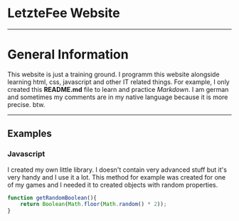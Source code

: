 # LetzteFee Website

---

# General Information

This website is just a training ground. I programm this website alongside learning html, css, javascript and other IT related things. For example, I only created this __README.md__ file to learn and practice _Markdown_. I am german and sometimes my comments are in my native language because it is more precise. btw.

---

## Examples

### Javascript

I created my own little library. I doesn't contain very advanced stuff but it's very handy and I use it a lot.
This method for example was created for one of my games and I needed it to created objects with random properties.

```javascript
function getRandomBoolean(){
    return Boolean(Math.floor(Math.random() * 2));
}
```
